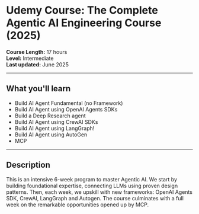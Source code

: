 # Udemy Course: The Complete Agentic AI Engineering Course (2025)

**Course Length:** 17 hours  
**Level:** Intermediate  
**Last updated:** June 2025  

---

## What you'll learn

- Build AI Agent Fundamental (no Framework)  
- Build AI Agent using OpenAI Agents SDKs  
- Build a Deep Research agent  
- Build AI Agent using CrewAI SDKs  
- Build AI Agent using LangGraph!  
- Build AI Agent using AutoGen  
- MCP  

---

## Description

This is an intensive 6-week program to master Agentic AI. We start by building foundational expertise, connecting LLMs using proven design patterns. Then, each week, we upskill with new frameworks: OpenAI Agents SDK, CrewAI, LangGraph and Autogen. The course culminates with a full week on the remarkable opportunities opened up by MCP.
